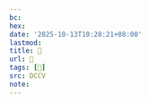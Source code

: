 ```yaml
---
bc:
hex:
date: '2025-10-13T10:28:21+08:00'
lastmod:
title: 􄣛
url: 􄣛
tags: [𥎋]
src: DCCV
note:
---
```

